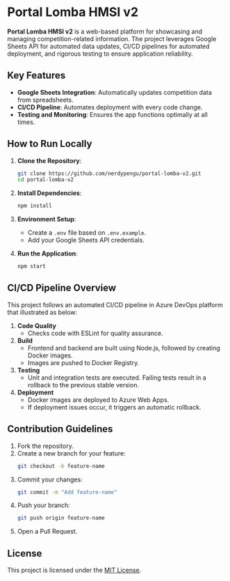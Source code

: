 # Portal Lomba HMSI v2

**Portal Lomba HMSI v2** is a web-based platform for showcasing and managing competition-related information. The project leverages Google Sheets API for automated data updates, CI/CD pipelines for automated deployment, and rigorous testing to ensure application reliability.

## Key Features

- **Google Sheets Integration**: Automatically updates competition data from spreadsheets.
- **CI/CD Pipeline**: Automates deployment with every code change.
- **Testing and Monitoring**: Ensures the app functions optimally at all times.

## How to Run Locally

1. **Clone the Repository**:
   ```bash
   git clone https://github.com/nerdypengu/portal-lomba-v2.git
   cd portal-lomba-v2
   ```

2. **Install Dependencies**:
   ```bash
   npm install
   ```

3. **Environment Setup**:
   - Create a `.env` file based on `.env.example`.
   - Add your Google Sheets API credentials.

4. **Run the Application**:
   ```bash
   npm start
   ```

## CI/CD Pipeline Overview

This project follows an automated CI/CD pipeline in Azure DevOps platform that illustrated as below:

1. **Code Quality**
   - Checks code with ESLint for quality assurance. 
2. **Build**
   - Frontend and backend are built using Node.js, followed by creating Docker images.
   - Images are pushed to Docker Registry.
3. **Testing**
   - Unit and integration tests are executed. Failing tests result in a rollback to the previous stable version.
4. **Deployment**
   - Docker images are deployed to Azure Web Apps.
   - If deployment issues occur, it triggers an automatic rollback.

## Contribution Guidelines

1. Fork the repository.
2. Create a new branch for your feature:
   ```bash
   git checkout -b feature-name
   ```
3. Commit your changes:
   ```bash
   git commit -m "Add feature-name"
   ```
4. Push your branch:
   ```bash
   git push origin feature-name
   ```
5. Open a Pull Request.

## License

This project is licensed under the [MIT License](LICENSE).
